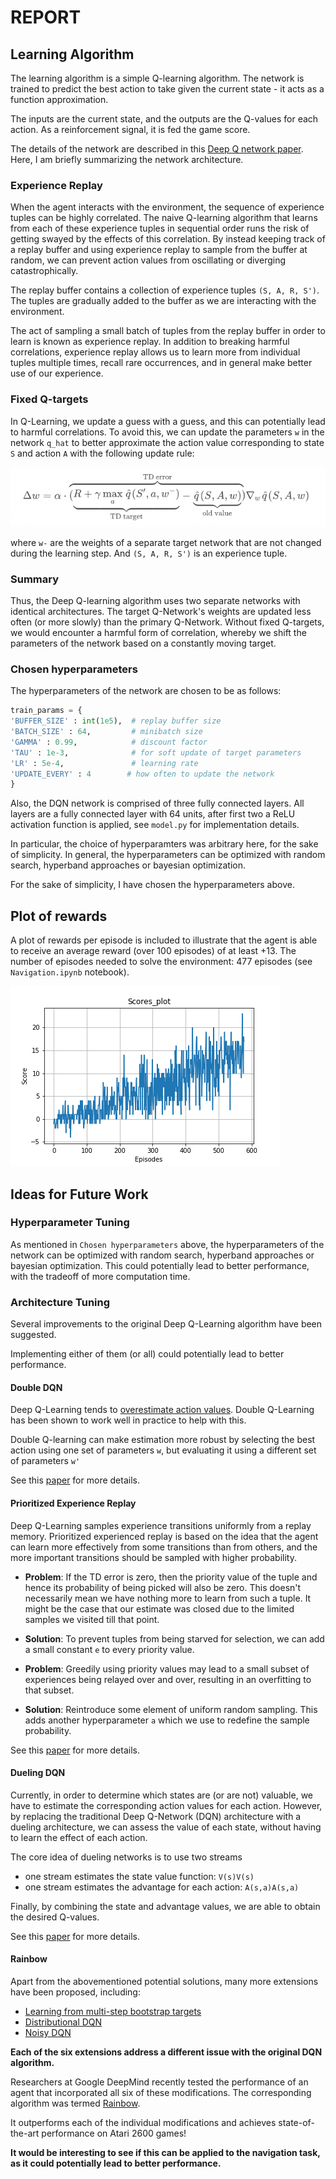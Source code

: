 # REPORT

## Learning Algorithm

The learning algorithm is a simple Q-learning algorithm.
The network is trained to predict the best action to take given the current state - it acts as a function approximation.

The inputs are the current state, and the outputs are the Q-values for each action. As a reinforcement signal, it is 
fed the game score.

The details of the network are described in this [Deep Q network paper](https://storage.googleapis.com/deepmind-media/dqn/DQNNaturePaper.pdf). 
Here, I am briefly summarizing the network architecture.



### Experience Replay
When the agent interacts with the environment, the sequence of experience tuples can be highly correlated. The naive Q-learning algorithm that learns from each of these experience tuples in sequential order runs the risk of getting swayed by the effects of this correlation. By instead keeping track of a replay buffer and using experience replay to sample from the buffer at random, we can prevent action values from oscillating or diverging catastrophically.

The replay buffer contains a collection of experience tuples `(S, A, R, S')`. The tuples are gradually added to the buffer as we are interacting with the environment.

The act of sampling a small batch of tuples from the replay buffer in order to learn is known as experience replay. In addition to breaking harmful correlations, experience replay allows us to learn more from individual tuples multiple times, recall rare occurrences, and in general make better use of our experience.

### Fixed Q-targets
In Q-Learning, we update a guess with a guess, and this can potentially lead to harmful correlations. To avoid this, we can update the parameters `w` in the network
`q_hat` to better approximate the action value corresponding to state `S` and action `A` with the following update rule:

![td_error](imgs/td_error.png)

where `w-` are the weights of a separate target network that are not changed during the learning step. 
And `(S, A, R, S')` is an experience tuple.

### Summary

Thus, the Deep Q-learning algorithm uses two separate networks with identical architectures.  The target Q-Network's weights are updated less often (or more slowly) than the primary Q-Network.  Without fixed Q-targets, we would encounter a harmful form of correlation, whereby we shift the parameters of the network based on a constantly moving target.


### Chosen hyperparameters

The hyperparameters of the network are chosen to be as follows:

```python
train_params = {
'BUFFER_SIZE' : int(1e5),  # replay buffer size
'BATCH_SIZE' : 64,         # minibatch size
'GAMMA' : 0.99,            # discount factor
'TAU' : 1e-3,              # for soft update of target parameters
'LR' : 5e-4,               # learning rate 
'UPDATE_EVERY' : 4        # how often to update the network
}

```

Also, the DQN network is comprised of three fully connected layers. All layers are a fully connected layer with 64 units, 
after first two a ReLU activation function is applied, see `model.py` for implementation details.

In particular, the choice of hyperparamters was arbitrary here, for the sake of simplicity. In general, 
the hyperparameters can be optimized with random search, hyperband approaches or bayesian optimization.

For the sake of simplicity, I have chosen the hyperparameters above.

## Plot of rewards

A plot of rewards per episode is included to illustrate that the agent is able to receive an average reward (over 100 episodes) of at least +13. 
The number of episodes needed to solve the environment: 477 episodes (see `Navigation.ipynb` notebook).

![img](Scores_plot.png)


## Ideas for Future Work

### Hyperparameter Tuning
As mentioned in  `Chosen hyperparameters` above, the hyperparameters of the network can be optimized with random search, hyperband approaches or bayesian optimization.
This could potentially lead to better performance, with the tradeoff of more computation time.


### Architecture Tuning

Several improvements to the original Deep Q-Learning algorithm have been suggested. 

Implementing either of them (or all) could potentially lead to better performance.


#### Double DQN
Deep Q-Learning tends to [overestimate action values](https://www.ri.cmu.edu/pub_files/pub1/thrun_sebastian_1993_1/thrun_sebastian_1993_1.pdf). Double Q-Learning has been shown to work well in practice to help with this.


Double Q-learning can make estimation more robust by selecting the best action using one set of parameters `w`, but evaluating it using a different set of parameters `w'`

See this [paper](https://arxiv.org/abs/1509.06461) for more details.

#### Prioritized Experience Replay
Deep Q-Learning samples experience transitions uniformly from a replay memory. Prioritized experienced replay is based on the idea that the agent can learn more effectively from some transitions than from others, and the more important transitions should be sampled with higher probability.


- **Problem**: If the TD error is zero, then the priority value of the tuple and hence its probability of being picked will also be zero. This doesn't necessarily mean we have nothing more to learn from such a tuple. It might be the case that our estimate was closed due to the limited samples we visited till that point.
- **Solution**: To prevent tuples from being starved for selection, we can add a small constant `e` to every priority value. 


- **Problem**: Greedily using priority values may lead to a small subset of experiences being relayed over and over, resulting in an overfitting to that subset.
- **Solution**: Reintroduce some element of uniform random sampling. This adds another hyperparameter `a` which we use to redefine the sample probability.

See this [paper](https://arxiv.org/abs/1511.05952) for more details.

#### Dueling DQN
Currently, in order to determine which states are (or are not) valuable, we have to estimate the corresponding action values for each action. However, by replacing the traditional Deep Q-Network (DQN) architecture with a dueling architecture, we can assess the value of each state, without having to learn the effect of each action.

The core idea of dueling networks is to use two streams

- one stream estimates the state value function: `V(s)V(s)`
- one stream estimates the advantage for each action: `A(s,a)A(s,a)`

Finally, by combining the state and advantage values, we are able to obtain the desired Q-values.

See this [paper](https://arxiv.org/abs/1511.06581) for more details.

#### Rainbow

Apart from the abovementioned potential solutions, many more extensions have been proposed, including:

- [Learning from multi-step bootstrap targets](https://arxiv.org/abs/1602.01783)
- [Distributional DQN](https://arxiv.org/abs/1707.06887)
- [Noisy DQN](https://arxiv.org/abs/1706.10295)

**Each of the six extensions address a different issue with the original DQN algorithm.**

Researchers at Google DeepMind recently tested the performance of an agent that incorporated all six of these modifications. The corresponding algorithm was termed [Rainbow](https://arxiv.org/abs/1710.02298).

It outperforms each of the individual modifications and achieves state-of-the-art performance on Atari 2600 games!

**It would be interesting to see if this can be applied to the navigation task, as it could potentially lead to better performance.**